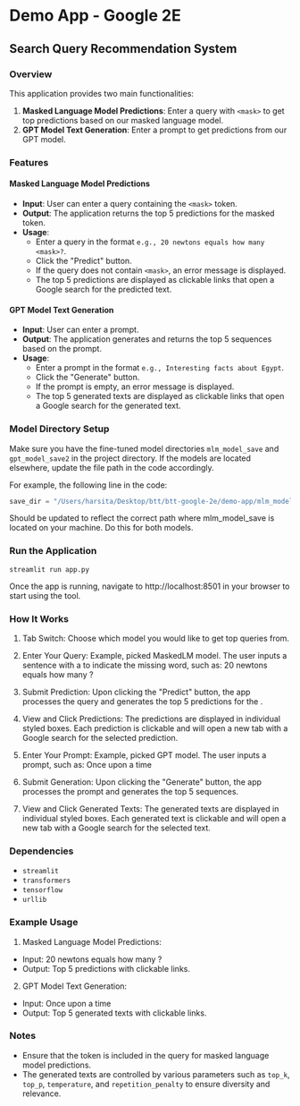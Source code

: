 # Demo App - Google 2E
## Search Query Recommendation System

### Overview
This application provides two main functionalities:
1. **Masked Language Model Predictions**: Enter a query with `<mask>` to get top predictions based on our masked language model.
2. **GPT Model Text Generation**: Enter a prompt to get predictions from our GPT model.

### Features

#### Masked Language Model Predictions
- **Input**: User can enter a query containing the `<mask>` token.
- **Output**: The application returns the top 5 predictions for the masked token.
- **Usage**:
  - Enter a query in the format `e.g., 20 newtons equals how many <mask>?`.
  - Click the "Predict" button.
  - If the query does not contain `<mask>`, an error message is displayed.
  - The top 5 predictions are displayed as clickable links that open a Google search for the predicted text.

#### GPT Model Text Generation
- **Input**: User can enter a prompt.
- **Output**: The application generates and returns the top 5 sequences based on the prompt.
- **Usage**:
  - Enter a prompt in the format `e.g., Interesting facts about Egypt`.
  - Click the "Generate" button.
  - If the prompt is empty, an error message is displayed.
  - The top 5 generated texts are displayed as clickable links that open a Google search for the generated text.

### Model Directory Setup

Make sure you have the fine-tuned model directories `mlm_model_save` and `gpt_model_save2` in the project directory. If the models are located elsewhere, update the file path in the code accordingly.

For example, the following line in the code:
```python
save_dir = "/Users/harsita/Desktop/btt/btt-google-2e/demo-app/mlm_model_save"
```

Should be updated to reflect the correct path where mlm_model_save is located on your machine. Do this for both models.

### Run the Application
`streamlit run app.py`

Once the app is running, navigate to http://localhost:8501 in your browser to start using the tool.

### How It Works
1. Tab Switch: Choose which model you would like to get top queries from.

2. Enter Your Query: Example, picked MaskedLM model. The user inputs a sentence with a <mask> to indicate the missing word, such as:
20 newtons equals how many <mask>?

3. Submit Prediction: Upon clicking the "Predict" button, the app processes the query and generates the top 5 predictions for the <mask>.

4. View and Click Predictions: The predictions are displayed in individual styled boxes. Each prediction is clickable and will open a new tab with a Google search for the selected prediction.

5. Enter Your Prompt: Example, picked GPT model. The user inputs a prompt, such as:
Once upon a time

6. Submit Generation: Upon clicking the "Generate" button, the app processes the prompt and generates the top 5 sequences.

7. View and Click Generated Texts: The generated texts are displayed in individual styled boxes. Each generated text is clickable and will open a new tab with a Google search for the selected text.

### Dependencies
- `streamlit`
- `transformers`
- `tensorflow`
- `urllib`

### Example Usage
1. Masked Language Model Predictions:
- Input: 20 newtons equals how many <mask>?
- Output: Top 5 predictions with clickable links.

2. GPT Model Text Generation:
- Input: Once upon a time
- Output: Top 5 generated texts with clickable links.

### Notes
- Ensure that the <mask> token is included in the query for masked language model predictions.
- The generated texts are controlled by various parameters such as `top_k`, `top_p`, `temperature`, and `repetition_penalty` to ensure diversity and relevance.